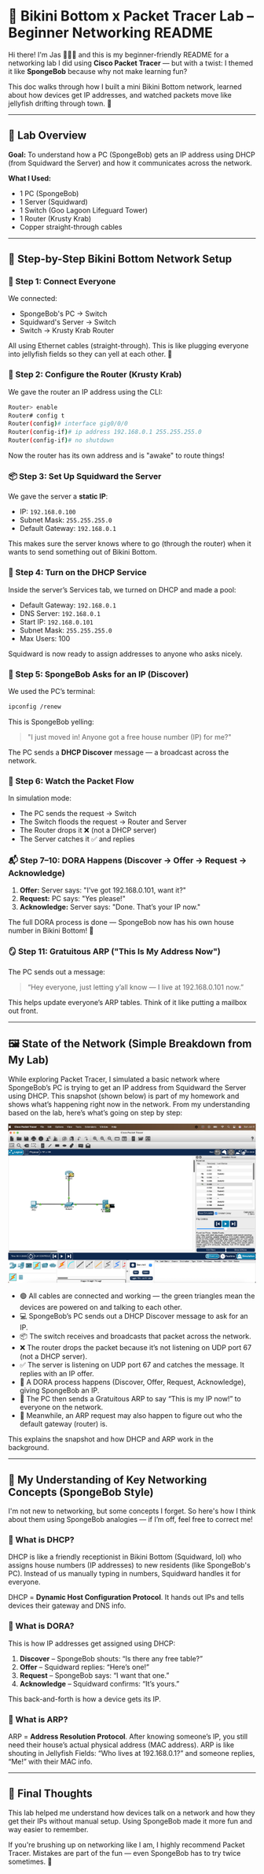# 🧽 Bikini Bottom x Packet Tracer Lab – Beginner Networking README

Hi there! I'm Jas 🙋🏽‍♀️ and this is my beginner-friendly README for a networking lab I did using **Cisco Packet Tracer** — but with a twist: I themed it like **SpongeBob** because why not make learning fun?

This doc walks through how I built a mini Bikini Bottom network, learned about how devices get IP addresses, and watched packets move like jellyfish drifting through town. 🐚

---

## 🌊 Lab Overview

**Goal:** To understand how a PC (SpongeBob) gets an IP address using DHCP (from Squidward the Server) and how it communicates across the network.

**What I Used:**

- 1 PC (SpongeBob)
- 1 Server (Squidward)
- 1 Switch (Goo Lagoon Lifeguard Tower)
- 1 Router (Krusty Krab)
- Copper straight-through cables

---

## 🔌 Step-by-Step Bikini Bottom Network Setup

### 🧃 Step 1: Connect Everyone
We connected:

- SpongeBob's PC → Switch
- Squidward's Server → Switch
- Switch → Krusty Krab Router

All using Ethernet cables (straight-through). This is like plugging everyone into jellyfish fields so they can yell at each other. 🪸

### 🧠 Step 2: Configure the Router (Krusty Krab)
We gave the router an IP address using the CLI:

```bash
Router> enable
Router# config t
Router(config)# interface gig0/0/0
Router(config-if)# ip address 192.168.0.1 255.255.255.0
Router(config-if)# no shutdown
```

Now the router has its own address and is "awake" to route things!

### 📦 Step 3: Set Up Squidward the Server
We gave the server a **static IP**:

- IP: `192.168.0.100`
- Subnet Mask: `255.255.255.0`
- Default Gateway: `192.168.0.1`

This makes sure the server knows where to go (through the router) when it wants to send something out of Bikini Bottom.

### 🔧 Step 4: Turn on the DHCP Service
Inside the server’s Services tab, we turned on DHCP and made a pool:

- Default Gateway: `192.168.0.1`
- DNS Server: `192.168.0.1`
- Start IP: `192.168.0.101`
- Subnet Mask: `255.255.255.0`
- Max Users: 100

Squidward is now ready to assign addresses to anyone who asks nicely.

### 📣 Step 5: SpongeBob Asks for an IP (Discover)
We used the PC’s terminal:

```bash
ipconfig /renew
```

This is SpongeBob yelling:

> "I just moved in! Anyone got a free house number (IP) for me?"

The PC sends a **DHCP Discover** message — a broadcast across the network.

### 🔎 Step 6: Watch the Packet Flow
In simulation mode:

- The PC sends the request → Switch
- The Switch floods the request → Router and Server
- The Router drops it ❌ (not a DHCP server)
- The Server catches it ✅ and replies

### 📬 Step 7–10: DORA Happens (Discover → Offer → Request → Acknowledge)
1. **Offer:** Server says: "I’ve got 192.168.0.101, want it?"
2. **Request:** PC says: "Yes please!"
3. **Acknowledge:** Server says: "Done. That’s your IP now."

The full DORA process is done — SpongeBob now has his own house number in Bikini Bottom! 🎉

### 🪞 Step 11: Gratuitous ARP ("This Is My Address Now")
The PC sends out a message:

> “Hey everyone, just letting y’all know — I live at 192.168.0.101 now.”

This helps update everyone’s ARP tables. Think of it like putting a mailbox out front.

---

## 🖼️ State of the Network (Simple Breakdown from My Lab)

While exploring Packet Tracer, I simulated a basic network where SpongeBob’s PC is trying to get an IP address from Squidward the Server using DHCP. This snapshot (shown below) is part of my homework and shows what’s happening right now in the network. From my understanding based on the lab, here’s what’s going on step by step:

![State of the Network](./assets/state_of_network.png)

- 🟢 All cables are connected and working — the green triangles mean the devices are powered on and talking to each other.
- 💻 SpongeBob’s PC sends out a DHCP Discover message to ask for an IP.
- 📦 The switch receives and broadcasts that packet across the network.
- ❌ The router drops the packet because it’s not listening on UDP port 67 (not a DHCP server).
- ✅ The server is listening on UDP port 67 and catches the message. It replies with an IP offer.
- 🔄 A DORA process happens (Discover, Offer, Request, Acknowledge), giving SpongeBob an IP.
- 📢 The PC then sends a Gratuitous ARP to say “This is my IP now!” to everyone on the network.
- 🧠 Meanwhile, an ARP request may also happen to figure out who the default gateway (router) is.

This explains the snapshot and how DHCP and ARP work in the background.

---

## 📘 My Understanding of Key Networking Concepts (SpongeBob Style)

I'm not new to networking, but some concepts I forget. So here's how I think about them using SpongeBob analogies — if I’m off, feel free to correct me!

### 🧠 What is DHCP?
DHCP is like a friendly receptionist in Bikini Bottom (Squidward, lol) who assigns house numbers (IP addresses) to new residents (like SpongeBob's PC). Instead of us manually typing in numbers, Squidward handles it for everyone.

DHCP = **Dynamic Host Configuration Protocol**. It hands out IPs and tells devices their gateway and DNS info.

### 🔄 What is DORA?
This is how IP addresses get assigned using DHCP:

1. **Discover** – SpongeBob shouts: “Is there any free table?”
2. **Offer** – Squidward replies: “Here’s one!”
3. **Request** – SpongeBob says: “I want that one.”
4. **Acknowledge** – Squidward confirms: “It’s yours.”

This back-and-forth is how a device gets its IP.

### 📣 What is ARP?
ARP = **Address Resolution Protocol**. After knowing someone’s IP, you still need their house’s actual physical address (MAC address). ARP is like shouting in Jellyfish Fields: “Who lives at 192.168.0.1?” and someone replies, “Me!” with their MAC info.

---

## 🧽 Final Thoughts

This lab helped me understand how devices talk on a network and how they get their IPs without manual setup. Using SpongeBob made it more fun and way easier to remember.

If you're brushing up on networking like I am, I highly recommend Packet Tracer. Mistakes are part of the fun — even SpongeBob has to try twice sometimes. 💛